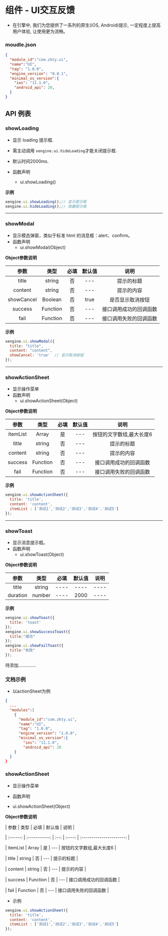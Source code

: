 # 组件 - UI交互反馈

- 在引擎中, 我们为您提供了一系列的原生(iOS, Android)提示, 一定程度上提高用户体验, 让使用更为流畅。



### moudle.json

```json
{
  "module_id":"com.zkty.ui",
  "name":"UI",
  "tag": "1.0.0",
  "engine_version": "0.0.1",
  "minimal_os_version":{
    "ios": "11.1.0",
    "android_api": 20,
  }
}
```



## API 例表

### showLoading

- 显示 loading 提示框.
- 需主动调用 `xengine.ui.hideLoading`才能关闭提示框.
- 默认时间2000ms.

- 函数声明
  - ui.showLoading()

**示例**	

```javascript
xengine.ui.showLoading();// 显示提示框
xengine.ui.hideLoading();// 隐藏提示框
```

 

---



### showModal

- 显示模态弹窗，类似于标准 html 的消息框：alert、confirm。
- 函数声明
  - ui.showModal(Object)

**Object参数说明**	

|    参数    |   类型   | 必填 | 默认值 |          说明          |
| :--------: | :------: | :--: | :----: | :--------------------: |
|   title    |  string  |  否  |  ---   |       提示的标题       |
|  content   |  string  |  否  |  ---   |       提示的内容       |
| showCancel | Boolean  |  否  |  true  |    是否显示取消按钮    |
|  success   | Function |  否  |  ---   | 接口调用成功的回调函数 |
|    fail    | Function |  否  |  ---   | 接口调用失败的回调函数 |

**示例**	

```javascript
xengine.ui.showModal({ 
  title: "title", 
  content: "content", 
  showCancel: 'true'  // 显示取消按钮
});
```



---



### showActionSheet

- 显示操作菜单
- 函数声明
  - ui.showActionSheet(Object)

**Object参数说明**	

|   参数   |     类型      | 必填 | 默认值 |           说明           |
| :------: | :-----------: | :--: | :----: | :----------------------: |
| itemList | Array<string> |  是  |  ---   | 按钮的文字数组,最大长度6 |
|  title   |    string     |  否  |  ---   |        提示的标题        |
| content  |    string     |  否  |  ---   |        提示的内容        |
| success  |   Function    |  否  |  ---   |  接口调用成功的回调函数  |
|   fail   |   Function    |  否  |  ---   |  接口调用失败的回调函数  |

**示例**	

```javascript
xengine.ui.showActionSheet({ 
  title: 'title',
  content: 'content',
  itemList : ['测试1','测试2','测试3','测试4','测试5']
}); 
```



---



### showToast

- 显示消息提示框。
- 函数声明
  - ui.showToast(Object)

**Object参数说明**		

|   参数   |  类型  | 必填 | 默认值 | 说明 |
| :------: | :----: | :--: | :----: | :--: |
|  title   | string | ---- |  ----  | ---- |
| duration | number | ---- |  2000  | ---- |

**示例**	

```javascript
xengine.ui.showToast({
  title: 'toast' 
});
xengine.ui.showSuccessToast({
  title:"成功"
});
xengine.ui.showFailToast({
  title:"失败"
});
```





待添加..............









### 文档示例

- 以actionSheet为例

```json
{
  ...
  "modules":[
    {
      "module_id":"com.zkty.ui",
      "name":"UI",
      "tag": "1.0.0",
      "engine_version": "1.0.0",
      "minimal_os_version":{
        "ios": "11.1.0",
        "android_api": 20
    }  
  }
}
```



### showActionSheet

- 显示操作菜单

- 函数声明

- ui.showActionSheet(Object)



**Object参数说明**  

|   参数   |     类型      | 必填 | 默认值 |           说明           |

| :------: | :-----------: | :--: | :----: | :----------------------: |

| itemList | Array<string> |  是  |  ---   | 按钮的文字数组,最大长度6 |

|  title   |    string     |  否  |  ---   |        提示的标题        |

| content  |    string     |  否  |  ---   |        提示的内容        |

| success  |   Function    |  否  |  ---   |  接口调用成功的回调函数  |

|   fail   |   Function    |  否  |  ---   |  接口调用失败的回调函数  |



- 示例

```javascript
xengine.ui.showActionSheet({ 
  title: 'title',
  content: 'content',
  itemList : ['测试1','测试2','测试3','测试4','测试5']
});
```

